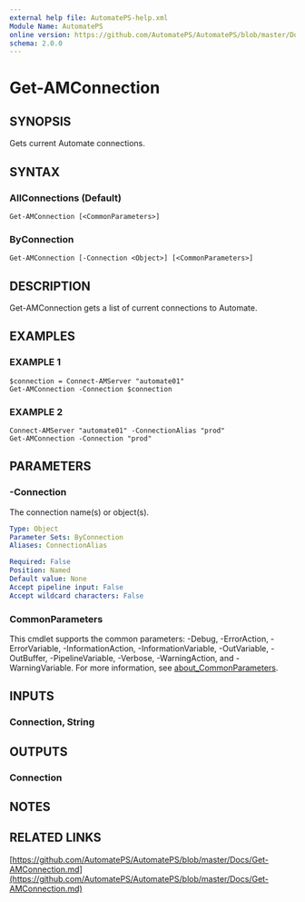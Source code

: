 ```yaml
---
external help file: AutomatePS-help.xml
Module Name: AutomatePS
online version: https://github.com/AutomatePS/AutomatePS/blob/master/Docs/Get-AMConnection.md
schema: 2.0.0
---
```


# Get-AMConnection

## SYNOPSIS
Gets current Automate connections.

## SYNTAX

### AllConnections (Default)
```
Get-AMConnection [<CommonParameters>]
```

### ByConnection
```
Get-AMConnection [-Connection <Object>] [<CommonParameters>]
```

## DESCRIPTION
Get-AMConnection gets a list of current connections to Automate.

## EXAMPLES

### EXAMPLE 1
```
$connection = Connect-AMServer "automate01"
Get-AMConnection -Connection $connection
```

### EXAMPLE 2
```
Connect-AMServer "automate01" -ConnectionAlias "prod"
Get-AMConnection -Connection "prod"
```

## PARAMETERS

### -Connection
The connection name(s) or object(s).

```yaml
Type: Object
Parameter Sets: ByConnection
Aliases: ConnectionAlias

Required: False
Position: Named
Default value: None
Accept pipeline input: False
Accept wildcard characters: False
```

### CommonParameters
This cmdlet supports the common parameters: -Debug, -ErrorAction, -ErrorVariable, -InformationAction, -InformationVariable, -OutVariable, -OutBuffer, -PipelineVariable, -Verbose, -WarningAction, and -WarningVariable. For more information, see [about_CommonParameters](http://go.microsoft.com/fwlink/?LinkID=113216).

## INPUTS

### Connection, String
## OUTPUTS

### Connection
## NOTES

## RELATED LINKS

[https://github.com/AutomatePS/AutomatePS/blob/master/Docs/Get-AMConnection.md](https://github.com/AutomatePS/AutomatePS/blob/master/Docs/Get-AMConnection.md)

